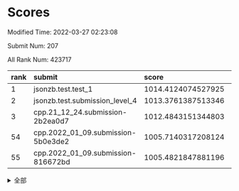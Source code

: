 # Scores

Modified Time: 2022-03-27 02:23:08

Submit Num: 207

All Rank Num: 423717

| rank |               submit               |       score        |       sigma        | pk_num |
| :--- | :--------------------------------- | :----------------- | :----------------- | :----- |
| 1    | jsonzb.test.test_1                 | 1014.4124074527925 | 0.8270595031908127 | 8183   |
| 2    | jsonzb.test.submission_level_4     | 1013.3761387513346 | 0.809227416750819  | 8187   |
| 3    | cpp.21_12_24.submission-2b2ea0d7   | 1012.4843151344803 | 0.7989401706489634 | 8190   |
| 54   | cpp.2022_01_09.submission-5b0e3de2 | 1005.7140317208124 | 0.7323845433340966 | 8186   |
| 55   | cpp.2022_01_09.submission-816672bd | 1005.4821847881196 | 0.7225238926711269 | 8187   |


<details>
<summary>全部</summary>

| rank |                 submit                 |       score        |       sigma        | pk_num |
| :--- | :------------------------------------- | :----------------- | :----------------- | :----- |
| 1    | jsonzb.test.test_1                     | 1014.4124074527925 | 0.8270595031908127 | 8183   |
| 2    | jsonzb.test.submission_level_4         | 1013.3761387513346 | 0.809227416750819  | 8187   |
| 3    | cpp.21_12_24.submission-2b2ea0d7       | 1012.4843151344803 | 0.7989401706489634 | 8190   |
| 4    | gobigger.level_3.submission_level_3_48 | 1011.8759990429526 | 0.8014984722537485 | 8189   |
| 5    | gobigger.level_3.submission_level_3_30 | 1011.65651631173   | 0.790521297097105  | 8182   |
| 6    | gobigger.level_3.submission_level_3_2  | 1011.6540981784962 | 0.7956591014526783 | 8180   |
| 7    | gobigger.level_3.submission_level_3_26 | 1011.5515039935135 | 0.7591945277840813 | 8186   |
| 8    | gobigger.level_3.submission_level_3_5  | 1011.4126772342298 | 0.7684710736928642 | 8188   |
| 9    | gobigger.level_3.submission_level_3_39 | 1011.384787394916  | 0.7671203762168419 | 8188   |
| 10   | gobigger.level_3.submission_level_3_21 | 1011.365734582673  | 0.767472473282507  | 8189   |
| 11   | gobigger.level_3.submission_level_3_25 | 1010.878945574621  | 0.7776824938765173 | 8191   |
| 12   | gobigger.level_3.submission_level_3_31 | 1010.7344712561375 | 0.7778667688923594 | 8185   |
| 13   | gobigger.level_3.submission_level_3_11 | 1010.7303505604186 | 0.7682272411139714 | 8189   |
| 14   | gobigger.level_3.submission_level_3_35 | 1010.6309481075413 | 0.7705459368048078 | 8192   |
| 15   | gobigger.level_3.submission_level_3_29 | 1010.5190992239776 | 0.7616926192346894 | 8189   |
| 16   | gobigger.level_3.submission_level_3_6  | 1010.4554893792163 | 0.7716380151009653 | 8191   |
| 17   | gobigger.level_3.submission_level_3_13 | 1010.4390342966451 | 0.7556009434603929 | 8187   |
| 18   | gobigger.level_3.submission_level_3_33 | 1010.3156589374635 | 0.7956795175964995 | 8191   |
| 19   | gobigger.level_3.submission_level_3_18 | 1010.2915266791911 | 0.7443428670608109 | 8187   |
| 20   | gobigger.level_3.submission_level_3_15 | 1010.1887149295839 | 0.7793312431289198 | 8189   |
| 21   | gobigger.level_3.submission_level_3_8  | 1010.1303032903924 | 0.7603348452832592 | 8187   |
| 22   | gobigger.level_3.submission_level_3_27 | 1010.104083066157  | 0.7619346343271193 | 8188   |
| 23   | gobigger.level_3.submission_level_3_12 | 1009.9647228115483 | 0.7575080535980759 | 8189   |
| 24   | gobigger.level_3.submission_level_3_42 | 1009.9485046774911 | 0.7783443272410862 | 8183   |
| 25   | gobigger.level_3.submission_level_3_43 | 1009.9450729153431 | 0.7565513979593677 | 8189   |
| 26   | gobigger.level_3.submission_level_3_37 | 1009.9314820256616 | 0.7626054281980257 | 8191   |
| 27   | gobigger.level_3.submission_level_3_38 | 1009.9177470256258 | 0.7688379203036455 | 8190   |
| 28   | gobigger.level_3.submission_level_3_19 | 1009.9116398403644 | 0.7543068083499621 | 8185   |
| 29   | gobigger.level_3.submission_level_3_40 | 1009.9037075375384 | 0.7643167404442278 | 8192   |
| 30   | gobigger.level_3.submission_level_3_0  | 1009.8516661914755 | 0.7641957620960608 | 8186   |
| 31   | gobigger.level_3.submission_level_3_32 | 1009.828324813576  | 0.7604053708778686 | 8183   |
| 32   | gobigger.level_3.submission_level_3_16 | 1009.7695279536621 | 0.7538415340737141 | 8186   |
| 33   | gobigger.level_3.submission_level_3_49 | 1009.7248947779706 | 0.7894736591534268 | 8191   |
| 34   | gobigger.level_3.submission_level_3_36 | 1009.6651829448032 | 0.7370522884665696 | 8190   |
| 35   | gobigger.level_3.submission_level_3_45 | 1009.6252625591882 | 0.7554596828360816 | 8184   |
| 36   | gobigger.level_3.submission_level_3_4  | 1009.6054866539571 | 0.7599197707069607 | 8188   |
| 37   | gobigger.level_3.submission_level_3_1  | 1009.517540865481  | 0.7811939370463526 | 8186   |
| 38   | gobigger.level_3.submission_level_3_10 | 1009.489499720129  | 0.7586585690353518 | 8186   |
| 39   | gobigger.level_3.submission_level_3_3  | 1009.3349005842238 | 0.7457609277277485 | 8193   |
| 40   | gobigger.level_3.submission_level_3_7  | 1009.3229592029685 | 0.7432163510297254 | 8193   |
| 41   | gobigger.level_3.submission_level_3_22 | 1009.2628319100005 | 0.7766883879543827 | 8183   |
| 42   | gobigger.level_3.submission_level_3_20 | 1009.2028807653339 | 0.7512429405288623 | 8188   |
| 43   | gobigger.level_3.submission_level_3_9  | 1009.0086509043506 | 0.7464137811740228 | 8183   |
| 44   | gobigger.level_3.submission_level_3_44 | 1008.9094812575074 | 0.7530320121989511 | 8185   |
| 45   | gobigger.level_3.submission_level_3_46 | 1008.8748449468147 | 0.7369485967106892 | 8186   |
| 46   | gobigger.level_3.submission_level_3_34 | 1008.8252603138001 | 0.7465354312791362 | 8184   |
| 47   | gobigger.level_3.submission_level_3_41 | 1008.7533219040092 | 0.7587889640086912 | 8188   |
| 48   | gobigger.level_3.submission_level_3_14 | 1008.7424384635103 | 0.7504771638734491 | 8185   |
| 49   | gobigger.level_3.submission_level_3_24 | 1008.7216829691552 | 0.7647973402831654 | 8191   |
| 50   | gobigger.level_3.submission_level_3_23 | 1008.710043383346  | 0.7469139711412052 | 8196   |
| 51   | gobigger.level_3.submission_level_3_17 | 1008.7075782680981 | 0.7452209961294788 | 8185   |
| 52   | gobigger.level_3.submission_level_3_47 | 1008.4838739809562 | 0.7486145805449784 | 8189   |
| 53   | gobigger.level_3.submission_level_3_28 | 1008.3063636712172 | 0.7298046076636014 | 8187   |
| 54   | cpp.2022_01_09.submission-5b0e3de2     | 1005.7140317208124 | 0.7323845433340966 | 8186   |
| 55   | cpp.2022_01_09.submission-816672bd     | 1005.4821847881196 | 0.7225238926711269 | 8187   |
| 56   | gobigger.level_1.submission_level_1_28 | 1005.1140111951938 | 0.7305965404282845 | 8191   |
| 57   | gobigger.level_1.submission_level_1_1  | 1004.9048055258953 | 0.7122325144272393 | 8184   |
| 58   | gobigger.level_1.submission_level_1_8  | 1004.6166439116097 | 0.7263978701462088 | 8191   |
| 59   | gobigger.level_1.submission_level_1_7  | 1004.4685456832847 | 0.7209768338403524 | 8188   |
| 60   | gobigger.level_1.submission_level_1_48 | 1004.426636215231  | 0.7163792774253627 | 8191   |
| 61   | gobigger.level_1.submission_level_1_49 | 1004.2477271469405 | 0.7222045112363699 | 8184   |
| 62   | gobigger.level_1.submission_level_1_27 | 1003.9338878555866 | 0.7160177752407261 | 8187   |
| 63   | gobigger.level_1.submission_level_1_34 | 1003.8974786174914 | 0.7203115136851457 | 8188   |
| 64   | gobigger.level_1.submission_level_1_3  | 1003.894930827086  | 0.7148760898707428 | 8190   |
| 65   | gobigger.level_1.submission_level_1_42 | 1003.8189457836118 | 0.7187065447387846 | 8189   |
| 66   | gobigger.level_1.submission_level_1_32 | 1003.8132385761674 | 0.706890428199317  | 8189   |
| 67   | gobigger.level_1.submission_level_1_19 | 1003.7955428702088 | 0.7127367056659192 | 8187   |
| 68   | gobigger.level_1.submission_level_1_35 | 1003.7180023982867 | 0.717447805211764  | 8191   |
| 69   | gobigger.level_1.submission_level_1_43 | 1003.6551483377239 | 0.719376199413724  | 8184   |
| 70   | gobigger.level_1.submission_level_1_20 | 1003.6514069023724 | 0.7192685597343521 | 8187   |
| 71   | gobigger.level_1.submission_level_1_21 | 1003.6203860512315 | 0.7213822267447834 | 8192   |
| 72   | gobigger.level_1.submission_level_1_13 | 1003.5705527440444 | 0.7163744946056078 | 8187   |
| 73   | gobigger.level_1.submission_level_1_41 | 1003.5448624420861 | 0.7100869289034943 | 8189   |
| 74   | gobigger.level_1.submission_level_1_18 | 1003.5354907641077 | 0.7185558812309348 | 8183   |
| 75   | gobigger.level_1.submission_level_1_2  | 1003.4992537021546 | 0.7313719190370097 | 8188   |
| 76   | gobigger.level_1.submission_level_1_24 | 1003.4950209993564 | 0.7138021947655703 | 8191   |
| 77   | gobigger.level_1.submission_level_1_14 | 1003.4698663123744 | 0.7096888153302553 | 8186   |
| 78   | gobigger.level_1.submission_level_1_15 | 1003.4130390356053 | 0.7254043896504163 | 8191   |
| 79   | gobigger.level_1.submission_level_1_29 | 1003.4022546228205 | 0.7002438882465803 | 8193   |
| 80   | gobigger.level_1.submission_level_1_22 | 1003.3825008830868 | 0.7148207539612718 | 8182   |
| 81   | gobigger.level_1.submission_level_1_4  | 1003.3628002747819 | 0.7108694276541705 | 8187   |
| 82   | gobigger.level_1.submission_level_1_0  | 1003.2900124828342 | 0.709324868629596  | 8187   |
| 83   | gobigger.level_1.submission_level_1_33 | 1003.2784900567424 | 0.7183748945452183 | 8184   |
| 84   | gobigger.level_1.submission_level_1_26 | 1003.12171870583   | 0.7056989635130976 | 8190   |
| 85   | gobigger.level_1.submission_level_1_5  | 1003.0686026862118 | 0.7217801047976732 | 8184   |
| 86   | gobigger.level_1.submission_level_1_30 | 1003.060787682555  | 0.7160408973966262 | 8189   |
| 87   | gobigger.level_1.submission_level_1_40 | 1003.0283183699258 | 0.7196769885021821 | 8189   |
| 88   | gobigger.level_1.submission_level_1_31 | 1002.9912050239896 | 0.7132193899720269 | 8187   |
| 89   | gobigger.level_1.submission_level_1_47 | 1002.9352926202126 | 0.703324735819056  | 8192   |
| 90   | gobigger.level_1.submission_level_1_37 | 1002.9291620574508 | 0.7177675411840222 | 8186   |
| 91   | gobigger.level_1.submission_level_1_23 | 1002.8018553698009 | 0.7132998402168639 | 8187   |
| 92   | gobigger.level_1.submission_level_1_44 | 1002.7020940603389 | 0.7088909013973534 | 8188   |
| 93   | gobigger.level_1.submission_level_1_9  | 1002.7020629491009 | 0.7140066002312339 | 8186   |
| 94   | gobigger.level_1.submission_level_1_25 | 1002.6454404650909 | 0.7116409387625602 | 8193   |
| 95   | gobigger.level_1.submission_level_1_10 | 1002.5324946052795 | 0.7153508467291172 | 8186   |
| 96   | gobigger.level_1.submission_level_1_17 | 1002.5197317487196 | 0.7140268405563057 | 8183   |
| 97   | gobigger.level_1.submission_level_1_6  | 1002.4938492340128 | 0.7023773914242601 | 8186   |
| 98   | gobigger.level_1.submission_level_1_38 | 1002.4834547686689 | 0.7075187324455535 | 8189   |
| 99   | gobigger.level_1.submission_level_1_46 | 1002.3530607530906 | 0.7232505244050453 | 8183   |
| 100  | gobigger.level_1.submission_level_1_12 | 1002.120403226169  | 0.7113683707740618 | 8193   |
| 101  | gobigger.level_1.submission_level_1_36 | 1002.1110292719632 | 0.7134711165560056 | 8184   |
| 102  | gobigger.level_1.submission_level_1_45 | 1002.0750447775524 | 0.7240272032736174 | 8192   |
| 103  | gobigger.level_1.submission_level_1_39 | 1002.0285958926256 | 0.7063410871996852 | 8177   |
| 104  | gobigger.level_1.submission_level_1_11 | 1002.0078784782654 | 0.7168363476042706 | 8188   |
| 105  | gobigger.level_1.submission_level_1_16 | 1001.1474313931841 | 0.7144634931408199 | 8188   |
| 106  | gobigger.random.submission_random_19   | 997.7665613982183  | 0.7004917081597757 | 8183   |
| 107  | gobigger.random.submission_random_20   | 997.6553627053122  | 0.7059245724701729 | 8184   |
| 108  | gobigger.random.submission_random_48   | 997.5012654492999  | 0.70054989195216   | 8191   |
| 109  | gobigger.random.submission_random_27   | 997.2358956243496  | 0.7062973526358811 | 8189   |
| 110  | gobigger.random.submission_random_2    | 997.0833196373648  | 0.7121003732286707 | 8188   |
| 111  | gobigger.random.submission_random_28   | 996.8912673632988  | 0.7125275579623017 | 8188   |
| 112  | gobigger.random.submission_random_11   | 996.875747484509   | 0.710213696385323  | 8188   |
| 113  | gobigger.random.submission_random_10   | 996.6637947418877  | 0.7049091938158383 | 8180   |
| 114  | gobigger.random.submission_random_29   | 996.6404866923003  | 0.7040355319027105 | 8188   |
| 115  | gobigger.random.submission_random_41   | 996.6295840355281  | 0.7047748094145032 | 8198   |
| 116  | gobigger.random.submission_random_26   | 996.555623823185   | 0.6917390416588329 | 8191   |
| 117  | gobigger.random.submission_random_15   | 996.5416493205198  | 0.7134489855556816 | 8189   |
| 118  | gobigger.random.submission_random_5    | 996.5223892984378  | 0.6975726881363922 | 8184   |
| 119  | gobigger.random.submission_random_7    | 996.4593867976611  | 0.7110614278453266 | 8184   |
| 120  | gobigger.random.submission_random_45   | 996.4244717390138  | 0.704238890209263  | 8188   |
| 121  | gobigger.random.submission_random_38   | 996.3693629471419  | 0.7126473339206313 | 8188   |
| 122  | gobigger.random.submission_random_30   | 996.3324142058507  | 0.7056451481962989 | 8191   |
| 123  | gobigger.random.submission_random_40   | 996.2884071087678  | 0.7045619142720705 | 8184   |
| 124  | gobigger.random.submission_random_18   | 996.2548476874783  | 0.7117181885420538 | 8189   |
| 125  | gobigger.random.submission_random_34   | 996.2030045915354  | 0.704937064377431  | 8186   |
| 126  | gobigger.random.submission_random_13   | 996.1975517176198  | 0.7058901168219749 | 8191   |
| 127  | gobigger.random.submission_random_43   | 996.1952391802789  | 0.7275953610510102 | 8187   |
| 128  | gobigger.random.submission_random_24   | 996.1335099738874  | 0.6998618796142522 | 8183   |
| 129  | gobigger.random.submission_random_16   | 996.1171214541392  | 0.7089788243177714 | 8187   |
| 130  | gobigger.random.submission_random_17   | 996.1057879752182  | 0.7108794929975909 | 8186   |
| 131  | gobigger.random.submission_random_35   | 996.0851386014075  | 0.7047717287817266 | 8188   |
| 132  | gobigger.random.submission_random_31   | 996.0751134092425  | 0.7186251022825084 | 8185   |
| 133  | gobigger.random.submission_random_44   | 996.0130886184912  | 0.7047665014861508 | 8192   |
| 134  | gobigger.random.submission_random_42   | 995.9501513905061  | 0.7083352085393957 | 8191   |
| 135  | gobigger.random.submission_random_6    | 995.7722700001816  | 0.7180973811960188 | 8189   |
| 136  | gobigger.random.submission_random_21   | 995.761661482212   | 0.7115599525147994 | 8188   |
| 137  | gobigger.random.submission_random_47   | 995.6538501875464  | 0.7098665276324531 | 8186   |
| 138  | gobigger.random.submission_random_4    | 995.649935763584   | 0.6992563104218419 | 8190   |
| 139  | gobigger.random.submission_random_23   | 995.606503313395   | 0.7040079807918159 | 8189   |
| 140  | gobigger.random.submission_random_14   | 995.5726259048018  | 0.7145529246353077 | 8189   |
| 141  | gobigger.random.submission_random_37   | 995.5684441070439  | 0.7142742007429993 | 8192   |
| 142  | gobigger.random.submission_random_36   | 995.5446307682903  | 0.6979170260215364 | 8189   |
| 143  | gobigger.random.submission_random_12   | 995.5129819262436  | 0.7041069072467073 | 8187   |
| 144  | gobigger.random.submission_random_8    | 995.4743415474295  | 0.7058328048083856 | 8189   |
| 145  | gobigger.random.submission_random_39   | 995.3670471697337  | 0.7063852873050195 | 8185   |
| 146  | gobigger.random.submission_random_9    | 995.1955950296009  | 0.707310505107748  | 8188   |
| 147  | gobigger.random.submission_random_33   | 995.070731802985   | 0.7279206774168923 | 8187   |
| 148  | gobigger.random.submission_random_49   | 995.0495099911558  | 0.728313881874582  | 8187   |
| 149  | gobigger.random.submission_random_46   | 994.9396551563493  | 0.704296612414355  | 8189   |
| 150  | gobigger.random.submission_random_1    | 994.7275277039994  | 0.7054809683272627 | 8189   |
| 151  | gobigger.random.submission_random_25   | 994.7230710371239  | 0.7323052693864401 | 8195   |
| 152  | gobigger.random.submission_random_0    | 994.6419875730003  | 0.7057833280824495 | 8188   |
| 153  | gobigger.level_2.submission_level_2_41 | 994.6221997051834  | 0.7245654337309054 | 8183   |
| 154  | gobigger.random.submission_random_32   | 994.4682909539504  | 0.7284769612193253 | 8189   |
| 155  | gobigger.random.submission_random_22   | 994.397972995565   | 0.7147299149624967 | 8185   |
| 156  | gobigger.random.submission_random_3    | 994.361395052516   | 0.7245879023436183 | 8191   |
| 157  | gobigger.level_2.submission_level_2_15 | 994.2604928954261  | 0.7322363825261016 | 8188   |
| 158  | gobigger.level_2.submission_level_2_18 | 993.9829173415802  | 0.7367006949954844 | 8189   |
| 159  | gobigger.level_2.submission_level_2_38 | 993.3407987936349  | 0.7276121386675735 | 8188   |
| 160  | gobigger.level_2.submission_level_2_12 | 993.3350977676555  | 0.7499505556415236 | 8189   |
| 161  | gobigger.level_2.submission_level_2_29 | 993.31137915574    | 0.7434306935324811 | 8189   |
| 162  | gobigger.level_2.submission_level_2_43 | 993.2701437306097  | 0.7488272321584776 | 8186   |
| 163  | gobigger.level_2.submission_level_2_33 | 993.1467619175609  | 0.7411579160998257 | 8189   |
| 164  | gobigger.level_2.submission_level_2_22 | 993.1141148096103  | 0.7343277419638659 | 8192   |
| 165  | gobigger.level_2.submission_level_2_32 | 993.1095334601636  | 0.7437953975030366 | 8184   |
| 166  | gobigger.level_2.submission_level_2_4  | 993.099759047797   | 0.7506054637197899 | 8186   |
| 167  | gobigger.level_2.submission_level_2_47 | 993.0790636189633  | 0.7448941862420287 | 8192   |
| 168  | gobigger.level_2.submission_level_2_17 | 993.0173952133284  | 0.74415459695424   | 8187   |
| 169  | gobigger.level_2.submission_level_2_30 | 992.9768741152227  | 0.7351871075178038 | 8193   |
| 170  | gobigger.level_2.submission_level_2_37 | 992.8732157870996  | 0.739873594911625  | 8185   |
| 171  | gobigger.level_2.submission_level_2_1  | 992.7921603417599  | 0.7295853351502232 | 8192   |
| 172  | gobigger.level_2.submission_level_2_27 | 992.7179113843108  | 0.740355322948573  | 8189   |
| 173  | gobigger.level_2.submission_level_2_10 | 992.592028506247   | 0.726844562284869  | 8185   |
| 174  | gobigger.level_2.submission_level_2_25 | 992.5437548726798  | 0.7463468147697122 | 8193   |
| 175  | gobigger.level_2.submission_level_2_26 | 992.4549746314372  | 0.735442567283883  | 8191   |
| 176  | gobigger.level_2.submission_level_2_9  | 992.4346834972953  | 0.7361232469870108 | 8186   |
| 177  | gobigger.level_2.submission_level_2_5  | 992.4133791312074  | 0.7506667197955312 | 8190   |
| 178  | gobigger.level_2.submission_level_2_23 | 992.39514424637    | 0.734242661099219  | 8189   |
| 179  | gobigger.level_2.submission_level_2_19 | 992.3682124082109  | 0.7462960312998503 | 8187   |
| 180  | gobigger.level_2.submission_level_2_20 | 992.3622841917318  | 0.7412057652304315 | 8188   |
| 181  | gobigger.level_2.submission_level_2_8  | 992.3443318425223  | 0.7588653924574511 | 8185   |
| 182  | gobigger.level_2.submission_level_2_28 | 992.1166236712133  | 0.731050886950742  | 8190   |
| 183  | gobigger.level_2.submission_level_2_14 | 992.0820436107399  | 0.7641996686266704 | 8188   |
| 184  | gobigger.level_2.submission_level_2_3  | 992.0800745744024  | 0.7594479301787765 | 8181   |
| 185  | gobigger.level_2.submission_level_2_44 | 991.8595197900337  | 0.7509983575675738 | 8190   |
| 186  | gobigger.level_2.submission_level_2_11 | 991.8499195294643  | 0.7580082348586447 | 8191   |
| 187  | gobigger.level_2.submission_level_2_24 | 991.8140472427153  | 0.7423068004667561 | 8191   |
| 188  | gobigger.level_2.submission_level_2_49 | 991.7611358536907  | 0.7457623536203527 | 8187   |
| 189  | gobigger.level_2.submission_level_2_48 | 991.5890644747379  | 0.7352616071230738 | 8186   |
| 190  | gobigger.level_2.submission_level_2_40 | 991.51160374439    | 0.7303770048946815 | 8186   |
| 191  | gobigger.level_2.submission_level_2_0  | 991.4594770707564  | 0.7451634867816002 | 8188   |
| 192  | gobigger.level_2.submission_level_2_42 | 991.4174857662161  | 0.7396806967722266 | 8181   |
| 193  | gobigger.level_2.submission_level_2_45 | 991.3959017026971  | 0.7726240054413073 | 8186   |
| 194  | gobigger.level_2.submission_level_2_36 | 991.3666756314702  | 0.7369973296164565 | 8190   |
| 195  | gobigger.level_2.submission_level_2_35 | 991.3330241112501  | 0.7512749576415668 | 8184   |
| 196  | gobigger.level_2.submission_level_2_31 | 991.2760116373463  | 0.7510234084425336 | 8186   |
| 197  | gobigger.level_2.submission_level_2_13 | 991.2248650997361  | 0.7664776567415328 | 8190   |
| 198  | gobigger.level_2.submission_level_2_46 | 991.2245423060638  | 0.7527034777135312 | 8185   |
| 199  | gobigger.level_2.submission_level_2_39 | 991.2016376690991  | 0.7455879027664305 | 8183   |
| 200  | gobigger.level_2.submission_level_2_34 | 991.0352138487697  | 0.7722212912934684 | 8189   |
| 201  | gobigger.level_2.submission_level_2_2  | 990.9264212088787  | 0.7566506589279783 | 8191   |
| 202  | gobigger.level_2.submission_level_2_6  | 990.8346181084019  | 0.7458995142978883 | 8193   |
| 203  | gobigger.level_2.submission_level_2_16 | 990.7062428673869  | 0.7571826482478715 | 8193   |
| 204  | gobigger.level_2.submission_level_2_7  | 990.6895904942506  | 0.7793875143115239 | 8189   |
| 205  | gobigger.level_2.submission_level_2_21 | 989.8444588023361  | 0.7871300208051774 | 8183   |
| 206  | gobigger.none.submission_none_0        | 977.6588463691672  | 1.2865592846915577 | 8188   |
| 207  | gobigger.none.submission_none_1        | 976.8114569048105  | 1.4416751228298645 | 8188   |

</details>